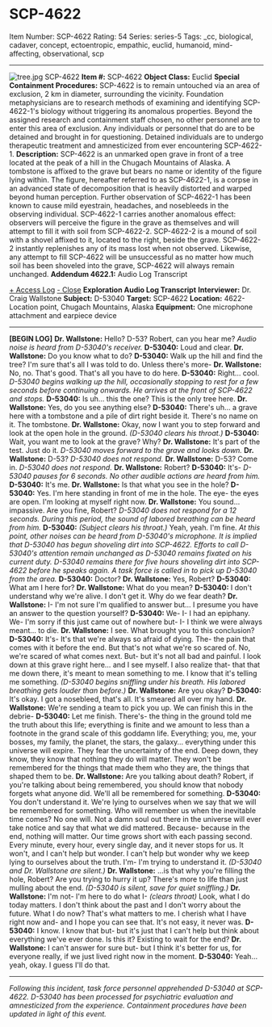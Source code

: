 # SCP-4622
Item Number: SCP-4622
Rating: 54
Series: series-5
Tags: _cc, biological, cadaver, concept, ectoentropic, empathic, euclid, humanoid, mind-affecting, observational, scp

---

![tree.jpg](https://scp-wiki.wdfiles.com/local--files/scp-4622/tree.jpg)
SCP-4622
**Item #:** SCP-4622
**Object Class:** Euclid
**Special Containment Procedures:** SCP-4622 is to remain untouched via an area of exclusion, 2 km in diameter, surrounding the vicinity. Foundation metaphysicians are to research methods of examining and identifying SCP-4622-1's biology without triggering its anomalous properties.
Beyond the assigned research and containment staff chosen, no other personnel are to enter this area of exclusion. Any individuals or personnel that do are to be detained and brought in for questioning. Detained individuals are to undergo therapeutic treatment and amnesticized from ever encountering SCP-4622-1.
**Description:** SCP-4622 is an unmarked open grave in front of a tree located at the peak of a hill in the Chugach Mountains of Alaska. A tombstone is affixed to the grave but bears no name or identity of the figure lying within.
The figure, hereafter referred to as SCP-4622-1, is a corpse in an advanced state of decomposition that is heavily distorted and warped beyond human perception. Further observation of SCP-4622-1 has been known to cause mild eyestrain, headaches, and nosebleeds in the observing individual. SCP-4622-1 carries another anomalous effect: observers will perceive the figure in the grave as themselves and will attempt to fill it with soil from SCP-4622-2.
SCP-4622-2 is a mound of soil with a shovel affixed to it, located to the right, beside the grave. SCP-4622-2 instantly replenishes any of its mass lost when not observed. Likewise, any attempt to fill SCP-4622 will be unsuccessful as no matter how much soil has been shoveled into the grave, SCP-4622 will always remain unchanged.
**Addendum 4622.1:** Audio Log Transcript  

[\+ Access Log](javascript:;)
[\- Close](javascript:;)
**Exploration Audio Log Transcript**
**Interviewer:** Dr. Craig Wallstone
**Subject:** D-53040
**Target:** SCP-4622
**Location:** 4622-Location point, Chugach Mountains, Alaska
**Equipment:** One microphone attachment and earpiece device
* * *
**[BEGIN LOG]**
**Dr. Wallstone:** Hello? D-53? Robert, can you hear me?
_Audio noise is heard from D-53040's receiver._
**D-53040:** Loud and clear.
**Dr. Wallstone:** Do you know what to do?
**D-53040:** Walk up the hill and find the tree? I'm sure that's all I was told to do. Unless there's more-
**Dr. Wallstone:** No, no. That's good. That's all you have to do here.
**D-53040:** Right… cool.
_D-53040 begins walking up the hill, occasionally stopping to rest for a few seconds before continuing onwards. He arrives at the front of SCP-4622 and stops._
**D-53040:** Is uh… this the one? This is the only tree here.
**Dr. Wallstone:** Yes, do you see anything else?
**D-53040:** There's uh… a grave here with a tombstone and a pile of dirt right beside it. There's no name on it. The tombstone.
**Dr. Wallstone:** Okay, now I want you to step forward and look at the open hole in the ground.
_(D-53040 clears his throat.)_
**D-53040:** Wait, you want me to look at the grave? Why?
**Dr. Wallstone:** It's part of the test. Just do it.
_D-53040 moves forward to the grave and looks down._
**Dr. Wallstone:** D-53?
_D-53040 does not respond._
**Dr. Wallstone:** D-53? Come in.
_D-53040 does not respond._
**Dr. Wallstone:** Robert?
**D-53040:** It's-
_D-53040 pauses for 6 seconds. No other audible actions are heard from him._
**D-53040:** It's me.
**Dr. Wallstone:** Is that what you see in the hole?
**D-53040:** Yes. I'm here standing in front of me in the hole. The eye- the eyes are open. I'm looking at myself right now.
**Dr. Wallstone:** You sound… impassive. Are you fine, Robert?
_D-53040 does not respond for a 12 seconds. During this period, the sound of labored breathing can be heard from him._
**D-53040:** _(Subject clears his throat.)_ Yeah, yeah. I'm fine.
_At this point, other noises can be heard from D-53040's microphone. It is implied that D-53040 has begun shoveling dirt into SCP-4622._
_Efforts to call D-53040's attention remain unchanged as D-53040 remains fixated on his current duty. D-53040 remains there for five hours shoveling dirt into SCP-4622 before he speaks again. A task force is called in to pick up D-53040 from the area._
**D-53040:** Doctor?
**Dr. Wallstone:** Yes, Robert?
**D-53040:** What am I here for?
**Dr. Wallstone:** What do you mean?
**D-53040:** I don't understand why we're alive. I don't get it. Why do we fear death?
**Dr. Wallstone:** I- I'm not sure I'm qualified to answer but… I presume you have an answer to the question yourself?
**D-53040:** We- I- I had an epiphany. We- I'm sorry if this just came out of nowhere but- I- I think we were always meant… to die.
**Dr. Wallstone:** I see. What brought you to this conclusion?
**D-53040:** It's- It's that we're always so afraid of dying. The- the pain that comes with it before the end. But that's not what we're so scared of. No, we're scared of what comes next. But- but it's not all bad and painful. I look down at this grave right here… and I see myself. I also realize that- that that me down there, it's meant to mean something to me. I know that it's telling me something.
_(D-53040 begins sniffling under his breath. His labored breathing gets louder than before.)_
**Dr. Wallstone:** Are you okay?
**D-53040:** It's okay. I got a nosebleed, that's all. It's smeared all over my hand.
**Dr. Wallstone:** We're sending a team to pick you up. We can finish this in the debrie-
**D-53040:** Let me finish. There's- the thing in the ground told me the truth about this life; everything is finite and we amount to less than a footnote in the grand scale of this goddamn life. Everything; you, me, your bosses, my family, the planet, the stars, the galaxy… everything under this universe will expire. They fear the uncertainty of the end. Deep down, they know, they know that nothing they do will matter. They won't be remembered for the things that made them who they are, the things that shaped them to be.
**Dr. Wallstone:** Are you talking about death? Robert, if you're talking about being remembered, you should know that nobody forgets what anyone did. We'll all be remembered for something.
**D-53040:** You don't understand it. We're lying to ourselves when we say that we will be remembered for something. Who will remember us when the inevitable time comes? No one will. Not a damn soul out there in the universe will ever take notice and say that what we did mattered. Because- because in the end, nothing will matter. Our time grows short with each passing second. Every minute, every hour, every single day, and it never stops for us. It won't, and I can't help but wonder. I can't help but wonder why we keep lying to ourselves about the truth. I'm- I'm trying to understand it.
_(D-53040 and Dr. Wallstone are silent.)_
**Dr. Wallstone:** …is that why you're filling the hole, Robert? Are you trying to hurry it up? There's more to life than just mulling about the end.
_(D-53040 is silent, save for quiet sniffling.)_
**Dr. Wallstone:** I'm not- I'm here to do what I- _(clears throat)_ Look, what I do today matters. I don't think about the past and I don't worry about the future. What I do now? That's what matters to me. I cherish what I have right now and- and I hope you can see that. It's not easy, it never was.
**D-53040:** I know. I know that but- but it's just that I can't help but think about everything we've ever done. Is this it? Existing to wait for the end?
**Dr. Wallstone:** I can't answer for sure but- but I think it's better for us, for everyone really, if we just lived right now in the moment.
**D-53040:** Yeah… yeah, okay. I guess I'll do that.
* * *
_Following this incident, task force personnel apprehended D-53040 at SCP-4622. D-53040 has been processed for psychiatric evaluation and amnesticized from the experience._
_Containment procedures have been updated in light of this event._